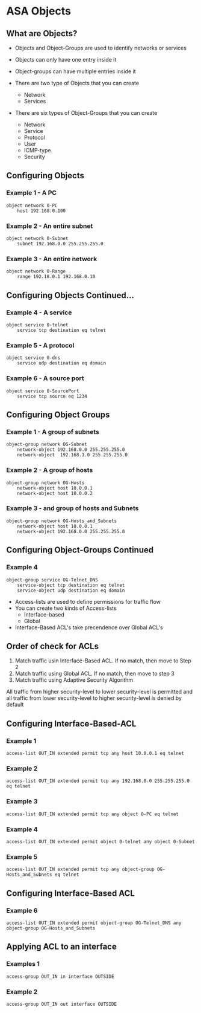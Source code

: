 # ASA Objects

## What are Objects?

* Objects and Object-Groups are used to identify networks or services
* Objects can only have one entry inside it
* Object-groups can have multiple entries inside it
* There are two type of Objects that you can create
    + Network
    + Services

* There are six types of Object-Groups that you can create
    + Network
    + Service
    + Protocol
    + User
    + ICMP-type
    + Security

## Configuring Objects

### Example 1 - A PC

```
object network 0-PC
    host 192.168.0.100
```

### Example 2 - An entire subnet

```
object network 0-Subnet
    subnet 192.168.0.0 255.255.255.0
```

### Example 3 - An entire network

```
object network 0-Range
    range 192.18.0.1 192.168.0.10
```

## Configuring Objects Continued…

### Example 4 - A service

```
object service 0-telnet
    service tcp destination eq telnet
```

### Example 5 - A protocol

```
object service 0-dns
    service udp destination eq domain
```

### Example 6 - A source port

```
object service 0-SourcePort
    service tcp source eq 1234
```

## Configuring Object Groups

### Example 1 - A group of subnets

```
object-group network OG-Subnet
    network-object 192.168.0.0 255.255.255.0
    network-object  192.168.1.0 255.255.255.0
```

### Example 2 - A group of hosts

```
object-group network OG-Hosts
    network-object host 10.0.0.1
    network-object host 10.0.0.2
```

### Example 3 - and group of hosts and Subnets

```
object-group network OG-Hosts_and_Subnets
    network-object host 10.0.0.1
    network-object 192.168.0.0 255.255.255.0
```

## Configuring Object-Groups Continued

### Example 4

```
object-group service OG-Telnet_DNS
    service-object tcp destination eq telnet
    service-object udp destination eq domain
```

* Access-lists are used to define permissions for traffic flow
* You can create two kinds of Access-lists
    + Interface-based
    + Global
* Interface-Based ACL's take precendence over Global ACL's
	
## Order of check for ACLs

1. Match traffic usin Interface-Based ACL. If no match, then move to Step 2
2. Match traffic using Global ACL. If no match, then move to step 3
3. Match traffic using Adaptive Security Algorithm

All traffic from higher security-level to lower security-level is permitted and all traffic from lower security-level to higher security-level is denied by default

## Configuring Interface-Based-ACL

### Example 1

```
access-list OUT_IN extended permit tcp any host 10.0.0.1 eq telnet
```

### Example 2

```
access-list OUT_IN extended permit tcp any 192.168.0.0 255.255.255.0 eq telnet
```

### Example 3

```
access-list OUT_IN extended permit tcp any object O-PC eq telnet
```

### Example 4

```
access-list OUT_IN extended permit object 0-telnet any object 0-Subnet
```

### Example 5

```
access-list OUT_IN extended permit tcp any object-group OG-Hosts_and_Subnets eq telnet
```

## Configuring Interface-Based ACL

### Example 6

```
access-list OUT_IN extended permit object-group OG-Telnet_DNS any object-group OG-Hosts_and_Subnets
```

## Applying ACL to an interface

### Examples 1

```
access-group OUT_IN in interface OUTSIDE
```

### Example 2

```
access-group OUT_IN out interface OUTSIDE
```
